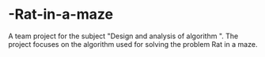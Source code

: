 # -Rat-in-a-maze
A team project for the subject "Design and analysis of algorithm ". The project focuses on the algorithm used for solving the problem Rat in a maze.
